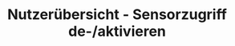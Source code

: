 ---
title: "Nutzerübersicht - Sensorzugriff de-/aktivieren"
linkTitle: "Sensorzugriff de-/aktivieren"
weight: 300
---